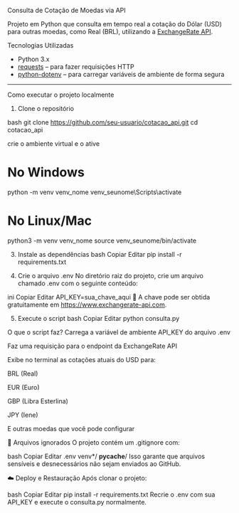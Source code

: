  Consulta de Cotação de Moedas via API

Projeto em Python que consulta em tempo real a cotação do Dólar (USD) para outras moedas, como Real (BRL), utilizando a [ExchangeRate API](https://www.exchangerate-api.com/).

 Tecnologias Utilizadas

- Python 3.x
- [requests](https://pypi.org/project/requests/) – para fazer requisições HTTP
- [python-dotenv](https://pypi.org/project/python-dotenv/) – para carregar variáveis de ambiente de forma segura

---

 Como executar o projeto localmente
 1. Clone o repositório

bash
git clone https://github.com/seu-usuario/cotacao_api.git
cd cotacao_api

crie o ambiente virtual e o ative
# No Windows
python -m venv venv_nome
venv_seunome\Scripts\activate

# No Linux/Mac
python3 -m venv venv_nome
source venv_seunome/bin/activate

3. Instale as dependências
bash
Copiar
Editar
pip install -r requirements.txt

4. Crie o arquivo .env
No diretório raiz do projeto, crie um arquivo chamado .env com o seguinte conteúdo:

ini
Copiar
Editar
API_KEY=sua_chave_aqui
🔑 A chave pode ser obtida gratuitamente em https://www.exchangerate-api.com.

5. Execute o script
bash
Copiar
Editar
python consulta.py

O que o script faz?
Carrega a variável de ambiente API_KEY do arquivo .env

Faz uma requisição para o endpoint da ExchangeRate API

Exibe no terminal as cotações atuais do USD para:

BRL (Real)

EUR (Euro)

GBP (Libra Esterlina)

JPY (Iene)

E outras moedas que você pode configurar

🛑 Arquivos ignorados
O projeto contém um .gitignore com:

bash
Copiar
Editar
.env
venv*/
__pycache__/
Isso garante que arquivos sensíveis e desnecessários não sejam enviados ao GitHub.

☁️ Deploy e Restauração
Após clonar o projeto:

bash
Copiar
Editar
pip install -r requirements.txt
Recrie o .env com sua API_KEY e execute o consulta.py normalmente.


